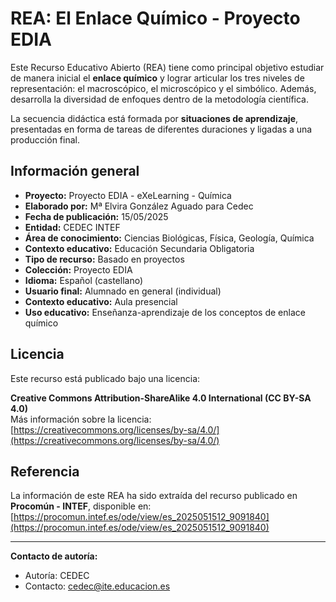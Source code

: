# REA: El Enlace Químico - Proyecto EDIA

Este Recurso Educativo Abierto (REA) tiene como principal objetivo estudiar de manera inicial el **enlace químico** y lograr articular los tres niveles de representación: el macroscópico, el microscópico y el simbólico. Además, desarrolla la diversidad de enfoques dentro de la metodología científica.  

La secuencia didáctica está formada por **situaciones de aprendizaje**, presentadas en forma de tareas de diferentes duraciones y ligadas a una producción final.

## Información general

- **Proyecto:** Proyecto EDIA - eXeLearning - Química
- **Elaborado por:** Mª Elvira González Aguado para Cedec
- **Fecha de publicación:** 15/05/2025
- **Entidad:** CEDEC INTEF
- **Área de conocimiento:** Ciencias Biológicas, Física, Geología, Química
- **Contexto educativo:** Educación Secundaria Obligatoria
- **Tipo de recurso:** Basado en proyectos
- **Colección:** Proyecto EDIA
- **Idioma:** Español (castellano)
- **Usuario final:** Alumnado en general (individual)
- **Contexto educativo:** Aula presencial
- **Uso educativo:** Enseñanza-aprendizaje de los conceptos de enlace químico

## Licencia

Este recurso está publicado bajo una licencia:

**Creative Commons Attribution-ShareAlike 4.0 International (CC BY-SA 4.0)**  
Más información sobre la licencia: [https://creativecommons.org/licenses/by-sa/4.0/](https://creativecommons.org/licenses/by-sa/4.0/)

## Referencia

La información de este REA ha sido extraída del recurso publicado en **Procomún - INTEF**, disponible en:  
[https://procomun.intef.es/ode/view/es_2025051512_9091840](https://procomun.intef.es/ode/view/es_2025051512_9091840)

---

**Contacto de autoría:**  
- Autoría: CEDEC  
- Contacto: cedec@ite.educacion.es

